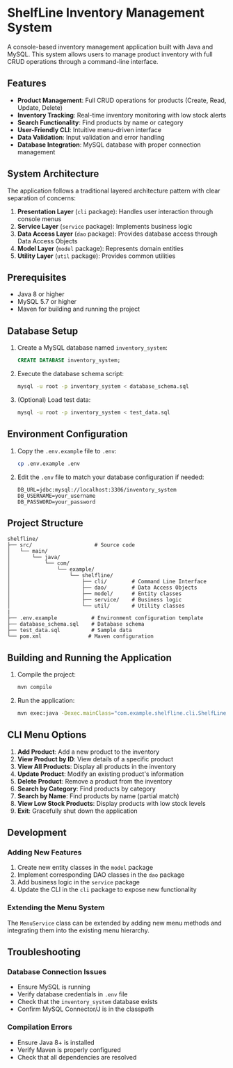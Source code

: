 # ShelfLine Inventory Management System

A console-based inventory management application built with Java and MySQL. This system allows users to manage product inventory with full CRUD operations through a command-line interface.

## Features

- **Product Management**: Full CRUD operations for products (Create, Read, Update, Delete)
- **Inventory Tracking**: Real-time inventory monitoring with low stock alerts
- **Search Functionality**: Find products by name or category
- **User-Friendly CLI**: Intuitive menu-driven interface
- **Data Validation**: Input validation and error handling
- **Database Integration**: MySQL database with proper connection management

## System Architecture

The application follows a traditional layered architecture pattern with clear separation of concerns:

1. **Presentation Layer** (`cli` package): Handles user interaction through console menus
2. **Service Layer** (`service` package): Implements business logic
3. **Data Access Layer** (`dao` package): Provides database access through Data Access Objects
4. **Model Layer** (`model` package): Represents domain entities
5. **Utility Layer** (`util` package): Provides common utilities

## Prerequisites

- Java 8 or higher
- MySQL 5.7 or higher
- Maven for building and running the project

## Database Setup

1. Create a MySQL database named `inventory_system`:
   ```sql
   CREATE DATABASE inventory_system;
   ```

2. Execute the database schema script:
   ```bash
   mysql -u root -p inventory_system < database_schema.sql
   ```

3. (Optional) Load test data:
   ```bash
   mysql -u root -p inventory_system < test_data.sql
   ```

## Environment Configuration

1. Copy the `.env.example` file to `.env`:
   ```bash
   cp .env.example .env
   ```

2. Edit the `.env` file to match your database configuration if needed:
   ```
   DB_URL=jdbc:mysql://localhost:3306/inventory_system
   DB_USERNAME=your_username
   DB_PASSWORD=your_password
   ```

## Project Structure

```
shelfline/
├── src/                    # Source code
│   └── main/
│       └── java/
│           └── com/
│               └── example/
│                   └── shelfline/
│                       ├── cli/        # Command Line Interface
│                       ├── dao/        # Data Access Objects
│                       ├── model/      # Entity classes
│                       ├── service/    # Business logic
│                       └── util/       # Utility classes
|
├── .env.example           # Environment configuration template
├── database_schema.sql    # Database schema
├── test_data.sql          # Sample data
└── pom.xml               # Maven configuration
```

## Building and Running the Application

1. Compile the project:
   ```bash
   mvn compile
   ```

2. Run the application:
   ```bash
   mvn exec:java -Dexec.mainClass="com.example.shelfline.cli.ShelfLineApp"
   ```

## CLI Menu Options

1. **Add Product**: Add a new product to the inventory
2. **View Product by ID**: View details of a specific product
3. **View All Products**: Display all products in the inventory
4. **Update Product**: Modify an existing product's information
5. **Delete Product**: Remove a product from the inventory
6. **Search by Category**: Find products by category
7. **Search by Name**: Find products by name (partial match)
8. **View Low Stock Products**: Display products with low stock levels
9. **Exit**: Gracefully shut down the application

## Development

### Adding New Features

1. Create new entity classes in the `model` package
2. Implement corresponding DAO classes in the `dao` package
3. Add business logic in the `service` package
4. Update the CLI in the `cli` package to expose new functionality

### Extending the Menu System

The `MenuService` class can be extended by adding new menu methods and integrating them into the existing menu hierarchy.

## Troubleshooting

### Database Connection Issues

- Ensure MySQL is running
- Verify database credentials in `.env` file
- Check that the `inventory_system` database exists
- Confirm MySQL Connector/J is in the classpath

### Compilation Errors

- Ensure Java 8+ is installed
- Verify Maven is properly configured
- Check that all dependencies are resolved